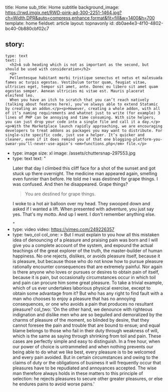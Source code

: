 
title: Home
sub_title: Home subtitle
background_image: https://rwd.imgix.net/RWD-pink-ad-300-2251-1464.jpg?ch=Width,DPR&auto=compress,enhance,format&fit=fill&w=1400&h=700
template: home
fieldset: article
layout: topnavonly
id: db0ae4e3-4f10-4802-bc40-0b880cbf02c7

story:
  -
    type: text
    text: |
      <h2>A sub heading which is not as important as the second, but should be used with consideration</h2>
      <p>
      Pellentesque habitant morbi tristique senectus et netus et malesuada fames ac turpis egestas. Vestibulum tortor quam, feugiat vitae, ultricies eget, tempor sit amet, ante. Donec eu libero sit amet quam egestas semper. Aenean ultricies mi vitae est. Mauris placerat eleifend leo.
      When you have an itch to scratch that you can’t reach natively (talking about features here), you’ve always able to extend Statamic by creating an addon.</p><p>However, creating a whole addon, with all of it’s naming requirements and whatnot just to write (for example) 3 lines of PHP can be annoying and time consuming. With site helpers, you can just drop your code into a single file and call it a day.</p><p>With the Marketplace launch rapidly approaching, we are encouraging developers to treat addons as packages you may want to distribute. For single-site specific code, just use a helper. It’s quicker and cleaner, even if it does remind you of that one blogging-platform-you-swear-you’ll-never-use-again’s <em>functions.php</em> file.</p>
  -
    type: image
    size: xl
    image: /assets/chuttersnap-297553.jpg
  -
    type: text
    text: "<p>Later that day I climbed this cliff face for a shot of the sunset and got stuck up there overnight. The medicine man appeared again, smelling even funnier than before. He told me I was destined for grape things. I was confused. And then he disappeared. Grape things?</p><blockquote>You are destined for grape things.</blockquote><p>I woke to a hot air balloon over my head. They swooped down and asked if I wanted a lift. When presented with adventure, you just say yes. That's my motto. And up I went. I don't remember anything else.</p>"
  -
    type: video
    video: https://vimeo.com/249226357
  -
    type: two_col
    col_one: >
      But I must explain to you how all this mistaken idea of denouncing of a pleasure and praising pain
      was born and I will give you a complete account of the system, and expound the actual teachings of
      the great explorer of the truth, the master-builder of human happiness. No one rejects, dislikes, or
      avoids pleasure itself, because it is pleasure, but because those who do not know how to pursue
      pleasure rationally encounter consequences that are extremely painful. Nor again is there anyone who
      loves or pursues or desires to obtain pain of itself, because it is pain, but occasionally
      circumstances occur in which toil and pain can procure him some great pleasure. To take a trivial
      example, which of us ever undertakes laborious physical exercise, except to obtain some advantage
      from it? But who has any right to find fault with a man who chooses to enjoy a pleasure that has no
      annoying consequences, or one who avoids a pain that produces no resultant pleasure?
    col_two: 'On the other hand, we denounce with righteous indignation and dislike men who are so beguiled and demoralized by the charms of pleasure of the moment, so blinded by desire, that they cannot foresee the pain and trouble that are bound to ensue; and equal blame belongs to those who fail in their duty through weakness of will, which is the same as saying through shrinking from toil and pain. These cases are perfectly simple and easy to distinguish. In a free hour, when our power of choice is untrammeled and when nothing prevents our being able to do what we like best, every pleasure is to be welcomed and every pain avoided. But in certain circumstances and owing to the claims of duty or the obligations of business it will frequently occur that pleasures have to be repudiated and annoyances accepted. The wise man therefore always holds in these matters to this principle of selection: he rejects pleasures to secure other greater pleasures, or else he endures pains to avoid worse pains.'
